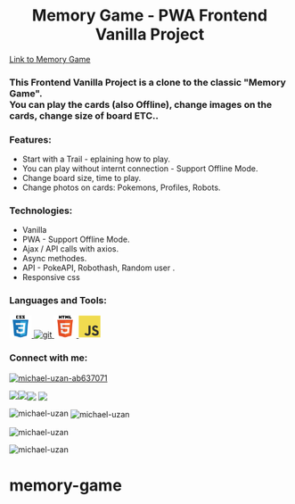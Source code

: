 <h1 align="center">Memory Game - PWA Frontend Vanilla Project</h1>

<a  href="https://michael-uzan.github.io/memory-game/"> Link to Memory Game  </a>

<h3 align="left">This Frontend Vanilla Project is a clone to the classic "Memory Game". <br/>
You can play the cards (also Offline), change images on the cards, change size of board ETC.. </h3>

  <h3/> Features: </h3>
  
  - Start with a Trail - eplaining how to play.
  - You can play without internt connection - Support Offline Mode.
  - Change board size, time to play.
  - Change photos on cards: Pokemons, Profiles, Robots.

  <h3>Technologies:</h3>
 
 - Vanilla
 - PWA - Support Offline Mode.
 - Ajax / API calls with axios.
 - Async methodes.
 - API - PokeAPI, Robothash, Random user  .
 - Responsive css

<h3 align="left">Languages and Tools:</h3>
<p align="left"> <a href="https://www.w3schools.com/css/" target="_blank" rel="noreferrer"> <img src="https://raw.githubusercontent.com/devicons/devicon/master/icons/css3/css3-original-wordmark.svg" alt="css3" width="40" height="40"/> </a> <a href="https://git-scm.com/" target="_blank" rel="noreferrer"> <img src="https://www.vectorlogo.zone/logos/git-scm/git-scm-icon.svg" alt="git" width="40" height="40"/> </a> <a href="https://www.w3.org/html/" target="_blank" rel="noreferrer"> <img src="https://raw.githubusercontent.com/devicons/devicon/master/icons/html5/html5-original-wordmark.svg" alt="html5" width="40" height="40"/> </a> <a href="https://developer.mozilla.org/en-US/docs/Web/JavaScript" target="_blank" rel="noreferrer"> <img src="https://raw.githubusercontent.com/devicons/devicon/master/icons/javascript/javascript-original.svg" alt="javascript" width="40" height="40"/> </a> </p>

<h3 align="left">Connect with me:</h3>
<p align="left">
<a href="https://linkedin.com/in/michael-uzan-ab637071" target="blank"><img align="center" src="https://raw.githubusercontent.com/rahuldkjain/github-profile-readme-generator/master/src/images/icons/Social/linked-in-alt.svg" alt="michael-uzan-ab637071" height="30" width="40" /></a>
</p>

<img align="left" src="https://res.cloudinary.com/looply/image/upload/v1647199601/game_dfblyy.png"  />

<img align="center" src="https://res.cloudinary.com/looply/image/upload/v1647197763/menu_lqkofn.png"  />

<img align="left" src="https://res.cloudinary.com/looply/image/upload/v1647197763/trail_vthehz.png"  />

<img align="center" src="https://res.cloudinary.com/looply/image/upload/v1647199601/victory_whg0l6.png"  />


<p><img align="left" src="https://github-readme-stats.vercel.app/api/top-langs?username=michael-uzan&show_icons=true&locale=en&layout=compact" alt="michael-uzan" /></p>

<p>&nbsp;<img align="center" src="https://github-readme-stats.vercel.app/api?username=michael-uzan&show_icons=true&locale=en" alt="michael-uzan" /></p>

<p><img align="center" src="https://github-readme-streak-stats.herokuapp.com/?user=michael-uzan&" alt="michael-uzan" /></p>

<p align="left"> <img src="https://komarev.com/ghpvc/?username=michael-uzan&label=Profile%20views&color=0e75b6&style=flat" alt="michael-uzan" /> </p>


# memory-game
